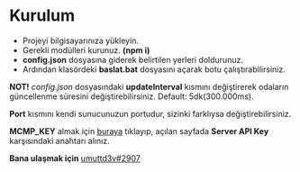 # Kurulum
- Projeyi bilgisayarınıza yükleyin.
- Gerekli modülleri kurunuz. **(npm i)**
- **config.json** dosyasına giderek belirtilen yerleri doldurunuz.
- Ardından klasördeki **baslat.bat** dosyasını açarak botu çalıştırabilirsiniz. 

**NOT!** *config.json* dosyasındaki **updateInterval** kısmını değiştirerek odaların güncellenme süresini değiştirebilirsiniz. Default: 5dk(300.000ms).

**Port** kısmını kendi sunucunuzun portudur, sizinki farklıysa değiştirebilirsiniz.

**MCMP_KEY** almak için [buraya](https://minecraft-mp.com/servers/manage/) tıklayıp, açılan sayfada **Server API Key** karşısındaki anahtarı alınız.

**Bana ulaşmak için** [umuttd3v#2907](https://discord.com/users/423918142385815552)
